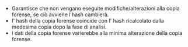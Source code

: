 

- Garantisce che non vengano eseguite modifiche/alterazioni alla copia forense, se ciò avviene l'hash cambierà.
- l' hash della copia forense coincide con l' hash ricalcolato dalla medesima copia dopo la fase di analisi.
- i dati della copia forense varierebbe alla minima alterazione della copia forense.